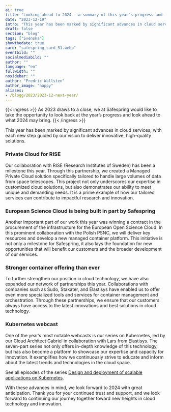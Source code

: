 ```yaml
---
ai: true
title: "Looking ahead to 2024 – a summary of this year's progress and future prospects"
date: "2023-12-19"
intro: "This year has been marked by significant advances in cloud services, with each new step guided by the vision of delivering innovative, high-quality solutions."
draft: false
section: "blog"
tags: ["Svenska"]
showthedate: true
card: "safespring_card_51.webp"
eventbild: ""
socialmediabild: ""
author: ""
language: "en"
fullwidth: ""
nosidebar: ""
author: "Fredric Wallsten"
author_image: "happy"
aliases:
- /blogg/2023/2023-12-next-year/
---
```

{{< ingress >}}
As 2023 draws to a close, we at Safespring would like to take the opportunity to look back at the year’s progress and look ahead to what 2024 may bring.
{{< /ingress >}}

This year has been marked by significant advances in cloud services, with each new step guided by our vision to deliver innovative, high-quality solutions.

### Private Cloud for RISE

Our collaboration with RISE (Research Institutes of Sweden) has been a milestone this year. Through this partnership, we created a Managed Private Cloud solution specifically tailored to handle large volumes of data from space telescopes. This project not only underscores our expertise in customized cloud solutions, but also demonstrates our ability to meet unique and demanding needs. It is a prime example of how our tailored services can contribute to impactful research and innovation.

### European Science Cloud is being built in part by Safespring

Another important part of our work this year was winning a contract in the procurement of the infrastructure for the European Open Science Cloud. In this prominent collaboration with the Polish PSNC, we will deliver key resources and develop a new managed container platform. This initiative is not only a milestone for Safespring, it also lays the foundation for new opportunities that will benefit our customers and the broader development of our services.

### Stronger container offering than ever

To further strengthen our position in cloud technology, we have also expanded our network of partnerships this year. Collaborations with companies such as Sudo, Stakater, and Elastisys have enabled us to offer even more specialized tools and services for container management and orchestration. Through these partnerships, we ensure that our customers always have access to the latest innovations and best solutions in cloud technology.

### Kubernetes webcast

One of the year’s most notable webcasts is our series on Kubernetes, led by our Cloud Architect Gabriel in collaboration with Lars from Elastisys. The seven-part series not only offers in-depth knowledge of this technology, but has also become a platform to showcase our expertise and capacity for innovation. It exemplifies how we continuously strive to educate and inform about the latest trends and technologies in the cloud space.

See all episodes of the series [Design and deployment of scalable applications on Kubernetes](/webinar/kubernetes-15-principles).

With these advances in mind, we look forward to 2024 with great anticipation. Thank you for your continued trust and support, and we look forward to continuing our journey together toward new heights in cloud technology and innovation.